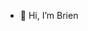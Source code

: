 - 👋 Hi, I’m Brien



<!---
brienwithane/brienwithane is a ✨ special ✨ repository because its `README.md` (this file) appears on your GitHub profile.
You can click the Preview link to take a look at your changes.
--->
